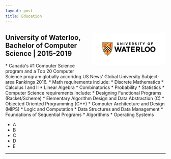 ```yaml
---
layout: post
title: Education
---
```

<p style="float: right;"><img src="../public/waterloo.png" height="100px" width="232px"></p>
<h2>University of Waterloo, Bachelor of Computer Science | 2015-2019</h2>
* Canada's #1 Computer Science program and a Top 20 Computer Science program globally accoridng US News' Global University Subject-area Rankings 2016.
* Math requirements include: 
  * Discrete Mathematics * Calculus I and II
  * Linear Algebra * Combinatorics
  * Probability * Statistics
* Computer Science requirements include: 
  * Designing Functional Programs (Racket/Scheme) * Elementary Algorithm Design and Data Abstraction (C)
  * Objected Oriented Programming (C++) * Computer Architecture and Design (MIPS)
  * Logic and Computation * Data Structures and Data Management 
  * Foundations of Sequential Programs * Algorithms
  * Operating Systems
  <ul>
    <li>A</li>
    <li>B</li>
    <li>C</li>
    <li>D</li>
    <li>E</li>
</ul>

<hr style="clear:both;">
